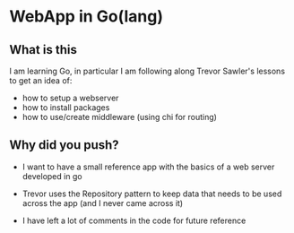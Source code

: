 # WebApp in Go(lang)

## What is this

I am learning Go, in particular I am following along Trevor Sawler's lessons to get an idea of:

- how to setup a webserver
- how to install packages
- how to use/create middleware (using chi for routing)

## Why did you push?

- I want to have a small reference app with the basics of a web server developed in go

- Trevor uses the Repository pattern to keep data that needs to be used across the app (and I never came across it)

- I have left a lot of comments in the code for future reference
